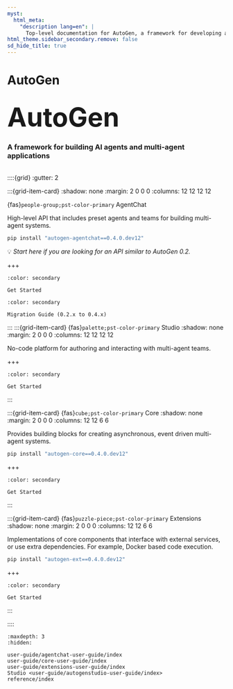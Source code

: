 ```yaml
---
myst:
  html_meta:
    "description lang=en": |
      Top-level documentation for AutoGen, a framework for developing applications using AI agents
html_theme.sidebar_secondary.remove: false
sd_hide_title: true
---
```


<style>
.hero-title {
  font-size: 60px;
  font-weight: bold;
  margin: 2rem auto 0;
}

.wip-card {
  border: 1px solid var(--pst-color-success);
  background-color: var(--pst-color-success-bg);
  border-radius: .25rem;
  padding: 0.3rem;
  display: flex;
  justify-content: center;
  align-items: center;
  margin-bottom: 1rem;
}
</style>

# AutoGen

<div class="container">
<div class="row text-center">
<div class="col-sm-12">
<h1 class="hero-title">
AutoGen
</h1>
<h3>
A framework for building AI agents and multi-agent applications
</h3>
</div>
</div>
</div>

<div style="margin-top: 2rem;">

::::{grid}
:gutter: 2

:::{grid-item-card}
:shadow: none
:margin: 2 0 0 0
:columns: 12 12 12 12

<div class="sd-card-title sd-font-weight-bold docutils">

{fas}`people-group;pst-color-primary`
AgentChat </div>
High-level API that includes preset agents and teams for building multi-agent systems.

```sh
pip install "autogen-agentchat==0.4.0.dev12"
```

💡 *Start here if you are looking for an API similar to AutoGen 0.2.*

+++

```{button-ref} user-guide/agentchat-user-guide/quickstart
:color: secondary

Get Started
```

```{button-ref} user-guide/agentchat-user-guide/migration-guide
:color: secondary

Migration Guide (0.2.x to 0.4.x)
```

:::
:::{grid-item-card} {fas}`palette;pst-color-primary` Studio
:shadow: none
:margin: 2 0 0 0
:columns: 12 12 12 12

No-code platform for authoring and interacting with multi-agent teams.

+++

```{button-ref} user-guide/autogenstudio-user-guide/index
:color: secondary

Get Started
```

:::

:::{grid-item-card} {fas}`cube;pst-color-primary` Core
:shadow: none
:margin: 2 0 0 0
:columns: 12 12 6 6

Provides building blocks for creating asynchronous, event driven multi-agent systems.

```sh
pip install "autogen-core==0.4.0.dev12"
```

+++

```{button-ref} user-guide/core-user-guide/quickstart
:color: secondary

Get Started
```

:::

:::{grid-item-card} {fas}`puzzle-piece;pst-color-primary` Extensions
:shadow: none
:margin: 2 0 0 0
:columns: 12 12 6 6

Implementations of core components that interface with external services, or use extra dependencies. For example, Docker based code execution.

```sh
pip install "autogen-ext==0.4.0.dev12"
```

+++

```{button-ref} user-guide/extensions-user-guide/index
:color: secondary

Get Started
```

:::

::::

</div>

```{toctree}
:maxdepth: 3
:hidden:

user-guide/agentchat-user-guide/index
user-guide/core-user-guide/index
user-guide/extensions-user-guide/index
Studio <user-guide/autogenstudio-user-guide/index>
reference/index
```
